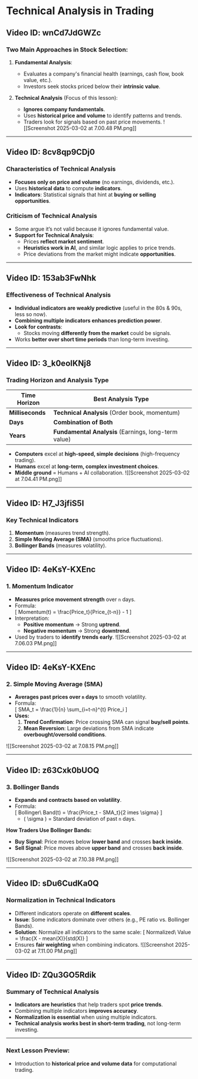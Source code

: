 # Technical Analysis in Trading

## Video ID: wnCd7JdGWZc
### Two Main Approaches in Stock Selection:
1. **Fundamental Analysis**:  
   - Evaluates a company's financial health (earnings, cash flow, book value, etc.).  
   - Investors seek stocks priced below their **intrinsic value**.

2. **Technical Analysis** (Focus of this lesson):  
   - **Ignores company fundamentals**.  
   - Uses **historical price and volume** to identify patterns and trends.  
   - Traders look for signals based on past price movements.
![[Screenshot 2025-03-02 at 7.00.48 PM.png]]
---

## Video ID: 8cv8qp9CDj0
### Characteristics of Technical Analysis
- **Focuses only on price and volume** (no earnings, dividends, etc.).
- Uses **historical data** to compute **indicators**.
- **Indicators**: Statistical signals that hint at **buying or selling opportunities**.

### Criticism of Technical Analysis
- Some argue it’s not valid because it ignores fundamental value.
- **Support for Technical Analysis**:
  - Prices **reflect market sentiment**.
  - **Heuristics work in AI**, and similar logic applies to price trends.
  - Price deviations from the market might indicate **opportunities**.

---

## Video ID: 153ab3FwNhk
### Effectiveness of Technical Analysis
- **Individual indicators are weakly predictive** (useful in the 80s & 90s, less so now).
- **Combining multiple indicators enhances prediction power**.
- **Look for contrasts**:
  - Stocks moving **differently from the market** could be signals.
- Works **better over short time periods** than long-term investing.


---

## Video ID: 3_k0eoIKNj8
### Trading Horizon and Analysis Type
| Time Horizon  | Best Analysis Type  |
|--------------|------------------|
| **Milliseconds** | **Technical Analysis** (Order book, momentum) |
| **Days** | **Combination of Both** |
| **Years** | **Fundamental Analysis** (Earnings, long-term value) |

- **Computers** excel at **high-speed, simple decisions** (high-frequency trading).  
- **Humans** excel at **long-term, complex investment choices**.  
- **Middle ground** = Humans + AI collaboration.
![[Screenshot 2025-03-02 at 7.04.41 PM.png]]
---

## Video ID: H7_J3jfiS5I
### Key Technical Indicators
1. **Momentum** (measures trend strength).
2. **Simple Moving Average (SMA)** (smooths price fluctuations).
3. **Bollinger Bands** (measures volatility).

---

## Video ID: 4eKsY-KXEnc
### 1. Momentum Indicator
- **Measures price movement strength** over `n` days.
- Formula:  
  \[ Momentum(t) = \frac{Price_t}{Price_{t-n}} - 1 \]
- Interpretation:
  - **Positive momentum** → Strong **uptrend**.
  - **Negative momentum** → Strong **downtrend**.
- Used by traders to **identify trends early**.
![[Screenshot 2025-03-02 at 7.06.03 PM.png]]
---

## Video ID: 4eKsY-KXEnc
### 2. Simple Moving Average (SMA)
- **Averages past prices over `n` days** to smooth volatility.
- Formula:  
  \[ SMA_t = \frac{1}{n} \sum_{i=t-n}^{t} Price_i \]
- **Uses:**
  1. **Trend Confirmation**: Price crossing SMA can signal **buy/sell points**.
  2. **Mean Reversion**: Large deviations from SMA indicate **overbought/oversold conditions**.

![[Screenshot 2025-03-02 at 7.08.15 PM.png]]

---

## Video ID: z63Cxk0bUOQ
### 3. Bollinger Bands
- **Expands and contracts based on volatility**.
- Formula:  
  \[ Bollinger\ Band(t) = \frac{Price_t - SMA_t}{2 	imes \sigma} \]
  - \( \sigma \) = Standard deviation of past `n` days.

**How Traders Use Bollinger Bands:**
- **Buy Signal**: Price moves below **lower band** and crosses **back inside**.
- **Sell Signal**: Price moves above **upper band** and crosses **back inside**.

![[Screenshot 2025-03-02 at 7.10.38 PM.png]]



---

## Video ID: sDu6CudKa0Q
### Normalization in Technical Indicators
- Different indicators operate on **different scales**.
- **Issue**: Some indicators dominate over others (e.g., PE ratio vs. Bollinger Bands).
- **Solution**: Normalize all indicators to the same scale:
  \[ Normalized\ Value = \frac{X - mean(X)}{std(X)} \]
- Ensures **fair weighting** when combining indicators.
![[Screenshot 2025-03-02 at 7.11.00 PM.png]]
---

## Video ID: ZQu3GO5Rdik
### Summary of Technical Analysis
- **Indicators are heuristics** that help traders spot **price trends**.
- Combining multiple indicators **improves accuracy**.
- **Normalization is essential** when using multiple indicators.
- **Technical analysis works best in short-term trading**, not long-term investing.

---

### Next Lesson Preview:
- Introduction to **historical price and volume data** for computational trading.
